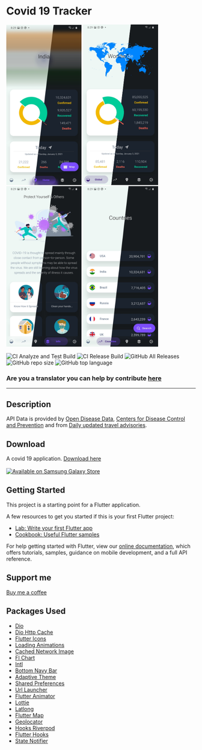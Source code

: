 # Covid 19 Tracker

<p float="left">
     <img src="img/1.jpg" width="200"/>
     <img src="img/2.jpg" width="200"/>
     <img src="img/3.jpg" width="200"/>
     <img src="img/4.jpg" width="200"/>
</p>

![CI Analyze and Test Build](https://github.com/kerrongordon/covid19/workflows/CI%20Analyze%20and%20Test%20Build/badge.svg?branch=master)
![CI Release Build](https://github.com/kerrongordon/covid19/workflows/CI%20Release%20Build/badge.svg)
![GitHub All Releases](https://img.shields.io/github/downloads/kerrongordon/covid19/total)
![GitHub repo size](https://img.shields.io/github/repo-size/kerrongordon/covid19)
![GitHub top language](https://img.shields.io/github/languages/top/kerrongordon/covid19)

### Are you a translator you can help by contribute [here](https://localazy.com/p/covid-19-tracker1)

---

## Description

API Data is provided by [Open Disease Data](https://disease.sh/), [Centers for Disease Control and Prevention](https://www.cdc.gov/) and from [Daily updated travel advisories](https://www.travel-advisory.info/).

## Download

A covid 19 application. [Download here](https://github.com/kerrongordon/covid19/releases)
<br>
<br>
<a href="https://galaxy.store/korona19"><img src="https://img.samsungapps.com/seller/images/badges/galaxyStore/png_big/GalaxyStore_English.png?ver=1597278750000" alt="Available on Samsung Galaxy Store" width="150px"></a>

## Getting Started

This project is a starting point for a Flutter application.

A few resources to get you started if this is your first Flutter project:

- [Lab: Write your first Flutter app](https://flutter.dev/docs/get-started/codelab)
- [Cookbook: Useful Flutter samples](https://flutter.dev/docs/cookbook)

For help getting started with Flutter, view our
[online documentation](https://flutter.dev/docs), which offers tutorials,
samples, guidance on mobile development, and a full API reference.

## Support me

[Buy me a coffee](https://paypal.me/kerrongordon?locale.x=en_US)

## Packages Used

- [Dio](https://pub.dev/packages/dio)
- [Dio Http Cache](https://pub.dev/packages/dio_http_cache)
- [Flutter Icons](https://pub.dev/packages/flutter_icons)
- [Loading Animations](https://pub.dev/packages/loading_animations)
- [Cached Network Image](https://pub.dev/packages/cached_network_image)
- [Fl Chart](https://pub.dev/packages/fl_chart)
- [Intl](https://pub.dev/packages/intl)
- [Bottom Navy Bar](https://pub.dev/packages/bottom_navy_bar)
- [Adaptive Theme](https://pub.dev/packages/adaptive_theme)
- [Shared Preferences](https://pub.dev/packages/shared_preferences)
- [Url Launcher](https://pub.dev/packages/url_launcher)
- [Flutter Animator](https://pub.dev/packages/flutter_animator)
- [Lottie](https://pub.dev/packages/lottie)
- [Latlong](https://pub.dev/packages/latlong)
- [Flutter Map](https://pub.dev/packages/flutter_map)
- [Geolocator](https://pub.dev/packages/geolocator)
- [Hooks Riverpod](https://pub.dev/packages/hooks_riverpod)
- [Flutter Hooks](https://pub.dev/packages/flutter_hooks)
- [State Notifier](https://pub.dev/packages/state_notifier)

